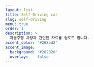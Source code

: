 ```yaml
---
layout: list
title: Self-Driving car
slug: self-driving 
menu: true
order: 1
description: >
  자율주행 차량과 관련된 자료를 업로드 합니다. 
accent_color: '#268bd2'
accent_image:
  background: '#202020'
  overlay:    false
---
```

